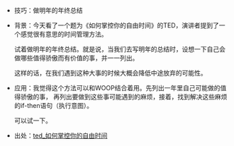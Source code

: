 + 技巧：做明年的年终总结
+ 背景：今天看了一个题为《如何掌控你的自由时间》的TED，演讲者提到了一个感觉很有意思的时间管理方法。

  试着做明年的年终总结。就是说，当我们去写明年的总结时，设想一下自己会做哪些值得骄傲而有价值的事，并一一列出。
  
  这样的话，在我们遇到这种大事的时候大概会降低中途放弃的可能性。
+ 应用：我觉得这个方法可以和WOOP结合着用。先列出一年里自己可能做的值得骄傲的事，
再列出要做到这些事可能遇到的麻烦，接着，找到解决这些麻烦的if-then语句（执行意图）。

  可以试一下。
+ 出处：[ted_如何掌控你的自由时间](http://open.163.com/movie/2016/12/I/B/MC82BCQAN_MC8U8L3IB.html)
